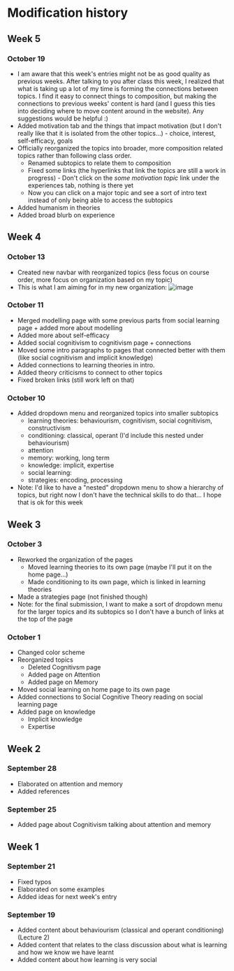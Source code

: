 # Modification history
## Week 5
### October 19
- I am aware that this week's entries might not be as good quality as previous weeks. After talking to you after class this week, I realized that what is taking up a lot of my time is forming the connections between topics. I find it easy to connect things to composition, but making the connections to previous weeks' content is hard (and I guess this ties into deciding where to move content around in the website). Any suggestions would be helpful :)
- Added motivation tab and the things that impact motivation (but I don't really like that it is isolated from the other topics...)
      - choice, interest, self-efficacy, goals
- Officially reorganized the topics into broader, more composition related topics rather than following class order.
    - Renamed subtopics to relate them to composition
    - Fixed some links (the hyperlinks that link the topics are still a work in progress)
          - Don't click on the *some motivation topic* link under the experiences tab, nothing is there yet
    - Now you can click on a major topic and see a sort of intro text instead of only being able to access the subtopics
- Added humanism in theories
- Added broad blurb on experience
  

## Week 4
### October 13
- Created new navbar with reorganized topics (less focus on course order, more focus on organization based on my topic)
- This is what I am aiming for in my new organization:
![image](https://github.com/etomiuk/Zettlekasten/assets/74218835/05a14ef6-6279-400d-84f6-632b7fbee2bf)

### October 11
- Merged modelling page with some previous parts from social learning page + added more about modelling
- Added more about self-efficacy
- Added social cognitivism to cognitivism page + connections
- Moved some intro paragraphs to pages that connected better with them (like social cognitivism and implicit knowledge)
- Added connections to learning theories in intro.
- Added theory criticisms to connect to other topics
- Fixed broken links (still work left on that)
### October 10
- Added dropdown menu and reorganized topics into smaller subtopics
  - learning theories: behaviourism, cognitivism, social cognitivism, constructivism
  - conditioning: classical, operant (I'd include this nested under behaviourism)
  - attention
  - memory: working, long term
  - knowledge: implicit, expertise
  - social learning:
  - strategies: encoding, processing
- Note: I'd like to have a "nested" dropdown menu to show a hierarchy of topics, but right now I don't have the technical skills to do that... I hope that is ok for this week
## Week 3
### October 3
- Reworked the organization of the pages
  - Moved learning theories to its own page (maybe I'll put it on the home page...)
  - Made conditioning to its own page, which is linked in learning theories
- Made a strategies page (not finished though)
- Note: for the final submission, I want to make a sort of dropdown menu for the larger topics and its subtopics so I don't have a bunch of links at the top of the page
### October 1
- Changed color scheme
- Reorganized topics
  - Deleted Cognitivsm page
  - Added page on Attention
  - Added page on Memory
- Moved social learning on home page to its own page
- Added connections to Social Cognitive Theory reading on social learning page
- Added page on knowledge
  - Implicit knowledge
  - Expertise
## Week 2
### September 28
- Elaborated on attention and memory
- Added references
### September 25
- Added page about Cognitivism talking about attention and memory
## Week 1
### September 21
- Fixed typos
- Elaborated on some examples
- Added ideas for next week's entry
### September 19
- Added content about behaviourism (classical and operant conditioning) (Lecture 2)
- Added content that relates to the class discussion about what is learning and how we know we have learnt
- Added content about how learning is very social
